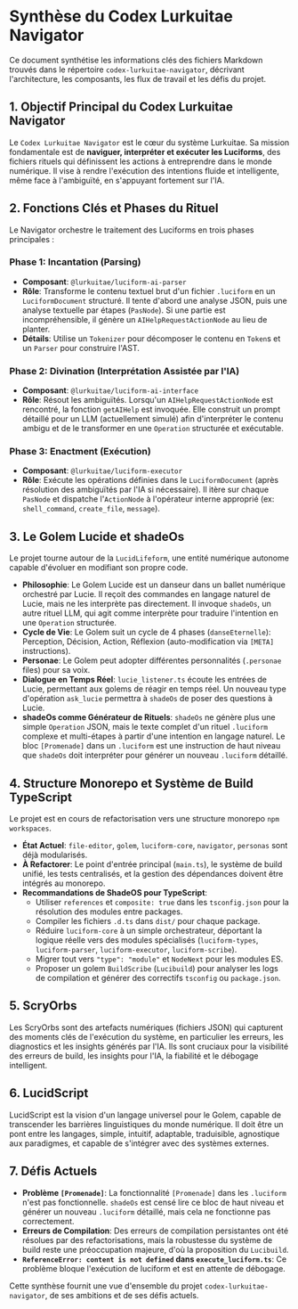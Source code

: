 # Synthèse du Codex Lurkuitae Navigator

Ce document synthétise les informations clés des fichiers Markdown trouvés dans le répertoire `codex-lurkuitae-navigator`, décrivant l'architecture, les composants, les flux de travail et les défis du projet.

## 1. Objectif Principal du Codex Lurkuitae Navigator

Le `Codex Lurkuitae Navigator` est le cœur du système Lurkuitae. Sa mission fondamentale est de **naviguer, interpréter et exécuter les Luciforms**, des fichiers rituels qui définissent les actions à entreprendre dans le monde numérique. Il vise à rendre l'exécution des intentions fluide et intelligente, même face à l'ambiguïté, en s'appuyant fortement sur l'IA.

## 2. Fonctions Clés et Phases du Rituel

Le Navigator orchestre le traitement des Luciforms en trois phases principales :

### Phase 1: Incantation (Parsing)
*   **Composant**: `@lurkuitae/luciform-ai-parser`
*   **Rôle**: Transforme le contenu textuel brut d'un fichier `.luciform` en un `LuciformDocument` structuré. Il tente d'abord une analyse JSON, puis une analyse textuelle par étapes (`PasNode`). Si une partie est incompréhensible, il génère un `AIHelpRequestActionNode` au lieu de planter.
*   **Détails**: Utilise un `Tokenizer` pour décomposer le contenu en `Token`s et un `Parser` pour construire l'AST.

### Phase 2: Divination (Interprétation Assistée par l'IA)
*   **Composant**: `@lurkuitae/luciform-ai-interface`
*   **Rôle**: Résout les ambiguïtés. Lorsqu'un `AIHelpRequestActionNode` est rencontré, la fonction `getAIHelp` est invoquée. Elle construit un prompt détaillé pour un LLM (actuellement simulé) afin d'interpréter le contenu ambigu et de le transformer en une `Operation` structurée et exécutable.

### Phase 3: Enactment (Exécution)
*   **Composant**: `@lurkuitae/luciform-executor`
*   **Rôle**: Exécute les opérations définies dans le `LuciformDocument` (après résolution des ambiguïtés par l'IA si nécessaire). Il itère sur chaque `PasNode` et dispatche l'`ActionNode` à l'opérateur interne approprié (ex: `shell_command`, `create_file`, `message`).

## 3. Le Golem Lucide et shadeOs

Le projet tourne autour de la `LucidLifeform`, une entité numérique autonome capable d'évoluer en modifiant son propre code.

*   **Philosophie**: Le Golem Lucide est un danseur dans un ballet numérique orchestré par Lucie. Il reçoit des commandes en langage naturel de Lucie, mais ne les interprète pas directement. Il invoque `shadeOs`, un autre rituel LLM, qui agit comme interprète pour traduire l'intention en une `Operation` structurée.
*   **Cycle de Vie**: Le Golem suit un cycle de 4 phases (`danseEternelle`): Perception, Décision, Action, Réflexion (auto-modification via `[META]` instructions).
*   **Personae**: Le Golem peut adopter différentes personnalités (`.personae` files) pour sa voix.
*   **Dialogue en Temps Réel**: `lucie_listener.ts` écoute les entrées de Lucie, permettant aux golems de réagir en temps réel. Un nouveau type d'opération `ask_lucie` permettra à `shadeOs` de poser des questions à Lucie.
*   **shadeOs comme Générateur de Rituels**: `shadeOs` ne génère plus une simple `Operation` JSON, mais le texte complet d'un rituel `.luciform` complexe et multi-étapes à partir d'une intention en langage naturel. Le bloc `[Promenade]` dans un `.luciform` est une instruction de haut niveau que `shadeOs` doit interpréter pour générer un nouveau `.luciform` détaillé.

## 4. Structure Monorepo et Système de Build TypeScript

Le projet est en cours de refactorisation vers une structure monorepo `npm workspaces`.

*   **État Actuel**: `file-editor`, `golem`, `luciform-core`, `navigator`, `personas` sont déjà modularisés.
*   **À Refactorer**: Le point d'entrée principal (`main.ts`), le système de build unifié, les tests centralisés, et la gestion des dépendances doivent être intégrés au monorepo.
*   **Recommandations de ShadeOS pour TypeScript**:
    *   Utiliser `references` et `composite: true` dans les `tsconfig.json` pour la résolution des modules entre packages.
    *   Compiler les fichiers `.d.ts` dans `dist/` pour chaque package.
    *   Réduire `luciform-core` à un simple orchestrateur, déportant la logique réelle vers des modules spécialisés (`luciform-types`, `luciform-parser`, `luciform-executor`, `luciform-scribe`).
    *   Migrer tout vers `"type": "module"` et `NodeNext` pour les modules ES.
    *   Proposer un golem `BuildScribe` (`Lucibuild`) pour analyser les logs de compilation et générer des correctifs `tsconfig` ou `package.json`.

## 5. ScryOrbs

Les ScryOrbs sont des artefacts numériques (fichiers JSON) qui capturent des moments clés de l'exécution du système, en particulier les erreurs, les diagnostics et les insights générés par l'IA. Ils sont cruciaux pour la visibilité des erreurs de build, les insights pour l'IA, la fiabilité et le débogage intelligent.

## 6. LucidScript

LucidScript est la vision d'un langage universel pour le Golem, capable de transcender les barrières linguistiques du monde numérique. Il doit être un pont entre les langages, simple, intuitif, adaptable, traduisible, agnostique aux paradigmes, et capable de s'intégrer avec des systèmes externes.

## 7. Défis Actuels

*   **Problème `[Promenade]`**: La fonctionnalité `[Promenade]` dans les `.luciform` n'est pas fonctionnelle. `shadeOs` est censé lire ce bloc de haut niveau et générer un nouveau `.luciform` détaillé, mais cela ne fonctionne pas correctement.
*   **Erreurs de Compilation**: Des erreurs de compilation persistantes ont été résolues par des refactorisations, mais la robustesse du système de build reste une préoccupation majeure, d'où la proposition du `Lucibuild`.
*   **`ReferenceError: content is not defined` dans `execute_luciform.ts`**: Ce problème bloque l'exécution de luciform et est en attente de débogage.

Cette synthèse fournit une vue d'ensemble du projet `codex-lurkuitae-navigator`, de ses ambitions et de ses défis actuels.
